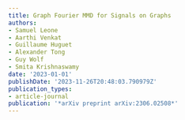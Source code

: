 ```yaml
---
title: Graph Fourier MMD for Signals on Graphs
authors:
- Samuel Leone
- Aarthi Venkat
- Guillaume Huguet
- Alexander Tong
- Guy Wolf
- Smita Krishnaswamy
date: '2023-01-01'
publishDate: '2023-11-26T20:48:03.790979Z'
publication_types:
- article-journal
publication: '*arXiv preprint arXiv:2306.02508*'
---
```

